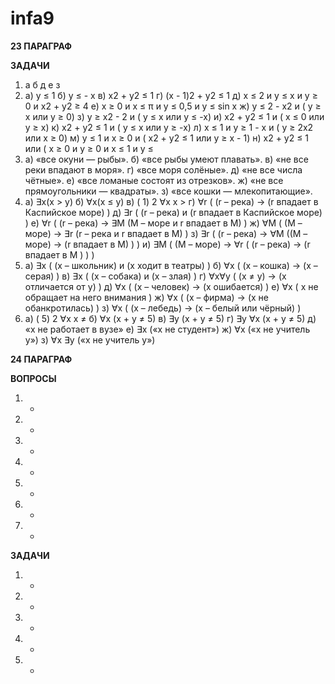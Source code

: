 # infa9

**23 ПАРАГРАФ**

**ЗАДАЧИ**

1) а б д е з
2) а)  у ≤ 1
б)  у ≤ - х
в)  х2 + у2 ≤ 1
г)  (х - 1)2 + у2 ≤ 1
д)  х ≤ 2 и у ≤ х и у ≥ 0 и х2 + у2 ≥ 4
е)  х  ≥ 0 и х ≤ π и у ≤ 0,5 и y ≤ sin х
ж)  у ≤ 2 - х2 и ( у ≥ х или у ≥ 0)
з)    у ≥ х2 - 2 и ( у ≤ х или у ≤ -х)
и)    х2 + у2 ≤ 1 и ( х ≤ 0 или у ≥ х)
к)    х2 + у2 ≤ 1 и ( у ≤ х или у ≥ -х)
л)    х ≤ 1 и у ≥ 1 - х и ( у ≥ 2х2 или х ≥ 0)
м)   у ≤ 1 и х ≥  0 и ( х2 + у2 ≤ 1 или у ≥ х - 1)
н)    х2 + у2 ≤ 1 или ( х ≥ 0 и у ≥ 0 и х ≤ 1 и у ≤
3) а)    «все окуни — рыбы».
б)    «все рыбы умеют плавать».
в)    «не все реки впадают в моря».
г)    «все моря солёные».
д)    «не все числа чётные».
е)    «все ломаные состоят из отрезков».
ж)   «не все прямоугольники — квадраты».
з)    «все кошки — млекопитающие».
4) а) ∃x(x > y) 
б) ∀x(x ≤ y) 
в) ( 1) 2 ∀x x > 
г) ∀r ( (r – река)  → (r впадает в Каспийское море) ) 
д) ∃r ( (r – река)  и (r впадает в Каспийское море) ) 
е) ∀r ( (r – река) →  ∃M (M – море и r впадает в M) ) 
ж) ∀M ( (M – море) →   ∃r (r – река и r впадает в M) ) 
з) ∃r ( (r – река)  →  ∀M ((M – море) → (r впадает в M) ) ) 
и) ∃M ( (M – море)  →  ∀r ( (r – река) → (r впадает в M ) ) )
5) а) ∃x ( (x – школьник) и (x ходит в театры) ) 
б) ∀x ( (x – кошка) → (x – серая) ) 
в) ∃x ( (x – собака) и (x – злая) ) 
г) ∀x∀y ( (x ≠ y) → (x отличается от y) ) 
д) ∀x ( (x – человек) → (x ошибается) ) 
е) ∀x (  x не обращает на него внимания ) 
ж) ∀x ( (x – фирма) → (x не обанкротилась) ) 
з) ∀x ( (x – лебедь) → (x – белый или чёрный) ) 
6) а) ( 5) 2 ∀x x ≠ 
б) ∀x (x + y ≠ 5) 
в) ∃y (x + y ≠ 5) 
г) ∃y ∀x (x + y ≠ 5) 
д) «x не работает в вузе» 
е) ∃x («x не студент») 
ж) ∀x («x не учитель y») 
з) ∀x ∃y («x не учитель y»)

**24 ПАРАГРАФ**

**ВОПРОСЫ**

1) -
2) -
3) -
4) -
5) -
6) -
7) -

**ЗАДАЧИ**

1) -
2) -
3) -
4) -
5) -

   
